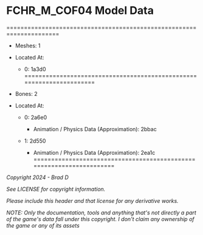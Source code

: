 # FCHR_M_COF04 Model Data
=====================================================================

* Meshes: 1

* Located At:

  * 0: 1a3d0
=====================================================================

* Bones: 2

* Located At:

  * 0: 2a6e0

    * Animation / Physics Data (Approximation): 2bbac

  * 1: 2d550

    * Animation / Physics Data (Approximation): 2ea1c
=====================================================================

*Copyright 2024 - Brad D*

*See LICENSE for copyright information.*

*Please include this header and that license for any derivative works.*

*NOTE: Only the documentation, tools and anything that's not directly a part of the game's data fall under this copyright. I don't claim any ownership of the game or any of its assets*
